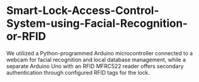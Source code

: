 # Smart-Lock-Access-Control-System-using-Facial-Recognition-or-RFID
We utilized a Python-programmed Arduino microcontroller connected to a webcam for facial recognition and local database management, while a separate Arduino Uno with an RFID MFRC522 reader offers secondary authentication through configured RFID tags for the lock.
